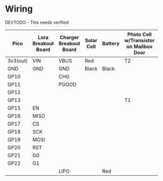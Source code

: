 # Wiring

DEVTODO - This needs verified

| Pico     | Lora Breakout Board | Charger Breakout Board | Solar Cell | Battery | Photo Cell w/Transistor on Mailbox Door | Photo Cell w/Transistor on Mule Tx LED |
| -------- | ------------------- | ---------------------- | ---------- | ------- | --------------------------------------- | -------------------------------------- |
| 3v3(out) | VIN                 | VBUS                   | Red        |         | T2                                      | T2                                     |
| GND      | GND                 | GND                    | Black      | Black   |                                         |                                        |
| GP10     |                     | CHG                    |            |         |                                         |                                        |
| GP11     |                     | PGOOD                  |            |         |                                         |                                        |
| GP12     |                     |                        |            |         |                                         | T1                                     |
| GP13     |                     |                        |            |         | T1                                      |                                        |
| GP15     | EN                  |                        |            |         |                                         |                                        |
| GP16     | MISO                |                        |            |         |                                         |                                        |
| GP17     | CS                  |                        |            |         |                                         |                                        |
| GP18     | SCK                 |                        |            |         |                                         |                                        |
| GP19     | MOSI                |                        |            |         |                                         |                                        |
| GP20     | RST                 |                        |            |         |                                         |                                        |
| GP21     | G0                  |                        |            |         |                                         |                                        |
| GP22     | G1                  |                        |            |         |                                         |                                        |
|          |                     | LIPO                   |            | Red     |                                         |                                        |
